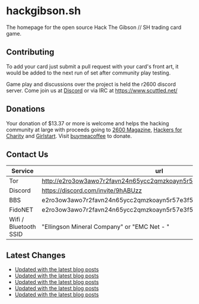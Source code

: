 # hackgibson.sh
The homepage for the open source Hack The Gibson // SH trading card game.


## Contributing

To add your card just submit a pull request with your card's front art, it would be added to the next run of set after community play testing.

Game play and discussions over the project is held the r2600 discord server. Come join us at [Discord](https://discord.com/invite/9hABUzz) or via IRC at https://www.scuttled.net/


## Donations

Your donation of $13.37 or more is welcome and helps the hacking community at large with proceeds going to [2600 Magazine](https://2600.com/), [Hackers for Charity](https://hackersforcharity.org) and [Girlstart](https://girlstart.org).  Visit [buymeacoffee](https://www.buymeacoffee.com/hackgibson.sh) to donate.


## Contact Us

Service | url
-|-
Tor | http://e2ro3ow3awo7r2favn24n65ycc2qmzkoayn5r57e3f56nvjwdcgg32ad.onion
Discord | https://discord.com/invite/9hABUzz
BBS | e2ro3ow3awo7r2favn24n65ycc2qmzkoayn5r57e3f56nvjwdcgg32ad.onion:23
FidoNET | e2ro3ow3awo7r2favn24n65ycc2qmzkoayn5r57e3f56nvjwdcgg32ad.onion:24554
Wifi / Bluetooth SSID | "Ellingson Mineral Company" or "EMC Net - <fidonet address>"

## Latest Changes
<!-- BLOG-POST-LIST:START -->
- [Updated with the latest blog posts](https://github.com/DFW2600/hackgibson.sh/commit/ec3787bac6118c00a8e10479caa5d1e695241802)
- [Updated with the latest blog posts](https://github.com/DFW2600/hackgibson.sh/commit/b53f3844fe575f3349b8272eeba0ac47c0fc3b3c)
- [Updated with the latest blog posts](https://github.com/DFW2600/hackgibson.sh/commit/71864e096e7f370d937b92f5dcbdbed7a21a3725)
- [Updated with the latest blog posts](https://github.com/DFW2600/hackgibson.sh/commit/336d613f0bd87bea41f566a38b5f3266f36a10d0)
- [Updated with the latest blog posts](https://github.com/DFW2600/hackgibson.sh/commit/5e693987d551436fde854103dc081db2ac0a281a)
<!-- BLOG-POST-LIST:END -->
